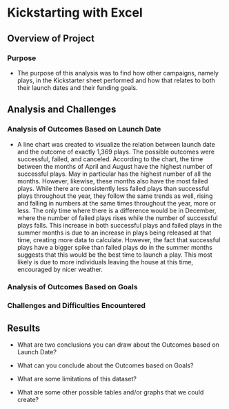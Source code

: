 # Kickstarting with Excel

## Overview of Project

### Purpose
- The purpose of this analysis was to find how other campaigns, namely plays, in the Kickstarter sheet performed and how that relates to both their launch dates and their funding goals. 
## Analysis and Challenges

### Analysis of Outcomes Based on Launch Date
- A line chart was created to visualize the relation between launch date and the outcome of exactly 1,369 plays. The possible outcomes were successful, failed, and canceled. According to the chart, the time between the months of April and August have the highest number of successful plays. May in particular has the highest number of all the months. However, likewise, these months also have the most failed plays. While there are consistently less failed plays than successful plays throughout the year, they follow the same trends as well, rising and falling in numbers at the same times throughout the year, more or less. The only time where there is a difference would be in December, where the number of failed plays rises while the number of successful plays falls. This increase in both successful plays and failed plays in the summer months is due to an increase in plays being released at that time, creating more data to calculate. However, the fact that successful plays have a bigger spike than failed plays do in the summer months suggests that this would be the best time to launch a play. This most likely is due to more individuals leaving the house at this time, encouraged by nicer weather.
### Analysis of Outcomes Based on Goals

### Challenges and Difficulties Encountered

## Results

- What are two conclusions you can draw about the Outcomes based on Launch Date?

- What can you conclude about the Outcomes based on Goals?

- What are some limitations of this dataset?

- What are some other possible tables and/or graphs that we could create?
